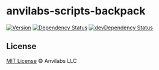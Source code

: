 # anvilabs-scripts-backpack

[![Version](https://img.shields.io/npm/v/anvilabs-scripts-backpack.svg)](http://npm.im/anvilabs-scripts-backpack)
[![Dependency Status](https://david-dm.org/anvilabs/anvilabs-scripts/status.svg?path=packages/anvilabs-scripts-backpack)](https://david-dm.org/anvilabs/anvilabs-scripts?path=packages/anvilabs-scripts-backpack)
[![devDependency Status](https://david-dm.org/anvilabs/anvilabs-scripts/dev-status.svg?path=packages/anvilabs-scripts-backpack)](https://david-dm.org/anvilabs/anvilabs-scripts?path=packages/anvilabs-scripts-backpack&type=dev)

## License

[MIT License](../../LICENSE) © Anvilabs LLC
